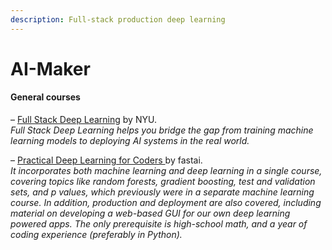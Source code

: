 ```yaml
---
description: Full-stack production deep learning
---
```


# AI-Maker

#### General courses

– [Full Stack Deep Learning](https://course.fullstackdeeplearning.com/) by NYU.  
_Full Stack Deep Learning helps you bridge the gap from training machine learning models to deploying AI systems in the real world._

– [Practical Deep Learning for Coders ](https://course.fast.ai/)by fastai.  
_It incorporates both machine learning and deep learning in a single course, covering topics like random forests, gradient boosting, test and validation sets, and p values, which previously were in a separate machine learning course. In addition, production and deployment are also covered, including material on developing a web-based GUI for our own deep learning powered apps. The only prerequisite is high-school math, and a year of coding experience \(preferably in Python\)._








